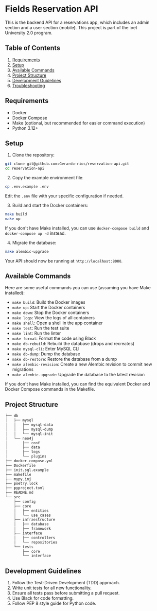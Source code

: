 # Fields Reservation API

This is the backend API for a reservations app, which includes an admin section and a user section (mobile). This project is part of the ioet University 2.0 program.

## Table of Contents

1. [Requirements](#requirements)
2. [Setup](#setup)
3. [Available Commands](#available-commands)
4. [Project Structure](#project-structure)
5. [Development Guidelines](#development-guidelines)
6. [Troubleshooting](#troubleshooting)

## Requirements

- Docker
- Docker Compose
- Make (optional, but recommended for easier command execution)
- Python 3.12+

## Setup

1. Clone the repository:

```bash
git clone git@github.com:Gerardo-rios/reservation-api.git
cd reservation-api
```

2. Copy the example environment file:

```bash
cp .env.example .env
```

Edit the `.env` file with your specific configuration if needed.

3. Build and start the Docker containers:

```bash
make build
make up
```

If you don't have Make installed, you can use `docker-compose build` and `docker-compose up -d` instead.

4. Migrate the database:

```bash
make alembic-upgrade
```

Your API should now be running at `http://localhost:8000`.

## Available Commands

Here are some useful commands you can use (assuming you have Make installed):

- `make build`: Build the Docker images
- `make up`: Start the Docker containers
- `make down`: Stop the Docker containers
- `make logs`: View the logs of all containers
- `make shell`: Open a shell in the app container
- `make test`: Run the test suite
- `make lint`: Run the linter
- `make format`: Format the code using Black
- `make db-rebuild`: Rebuild the database (drops and recreates)
- `make mysql-cli`: Enter MySQL CLI
- `make db-dump`: Dump the database
- `make db-restore`: Restore the database from a dump
- `make alembic-revision`: Create a new Alembic revision to commit new migrations
- `make alembic-upgrade`: Upgrade the database to the latest revision

If you don't have Make installed, you can find the equivalent Docker and Docker Compose commands in the Makefile.

## Project Structure

```bash
├── db
│   ├── mysql
│   │   ├── mysql-data
│   │   ├── mysql-dump
│   │   └── mysql-init
│   └── neo4j
│       ├── conf
│       ├── data
│       ├── logs
│       └── plugins
├── docker-compose.yml
├── Dockerfile
├── init.sql.example
├── makefile
├── mypy.ini
├── poetry.lock
├── pyproject.toml
├── README.md
└── src
    ├── config
    ├── core
    │   ├── entities
    │   └── use_cases
    ├── infraestructure
    │   ├── database
    │   ├── framework
    ├── interface
    │   ├── controllers
    │   └── repositories
    └── tests
        ├── core
        └── interface
```

## Development Guidelines

1. Follow the Test-Driven Development (TDD) approach.
2. Write unit tests for all new functionality.
3. Ensure all tests pass before submitting a pull request.
4. Use Black for code formatting.
5. Follow PEP 8 style guide for Python code.
